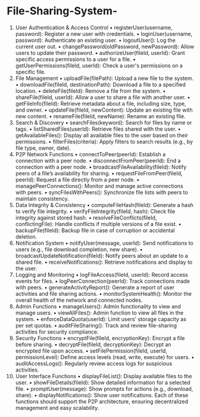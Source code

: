 # File-Sharing-System-
1. User Authentication & Access Control
    • registerUser(username, password): Register a new user with credentials.
    • loginUser(username, password): Authenticate an existing user.
    • logoutUser(): Log the current user out.
    • changePassword(oldPassword, newPassword): Allow users to update their password.
    • authorizeUser(fileId, userId): Grant specific access permissions to a user for a file.
    • getUserPermissions(fileId, userId): Check a user's permissions on a specific file.
2. File Management
    • uploadFile(filePath): Upload a new file to the system.
    • downloadFile(fileId, destinationPath): Download a file to a specified location.
    • deleteFile(fileId): Remove a file from the system.
    • shareFile(fileId, userId): Allow a user to share a file with another user.
    • getFileInfo(fileId): Retrieve metadata about a file, including size, type, and owner.
    • updateFile(fileId, newContent): Update an existing file with new content.
    • renameFile(fileId, newName): Rename an existing file.
3. Search & Discovery
    • searchFiles(keyword): Search for files by name or tags.
    • listSharedFiles(userId): Retrieve files shared with the user.
    • getAvailableFiles(): Display all available files to the user based on their permissions.
    • filterFiles(criteria): Apply filters to search results (e.g., by file type, owner, date).
4. P2P Network Functions
    • connectToPeer(peerId): Establish a connection with a peer node.
    • disconnectFromPeer(peerId): End a connection with a peer node.
    • broadcastFileAvailability(fileId): Notify peers of a file’s availability for sharing.
    • requestFileFromPeer(fileId, peerId): Request a file directly from a peer node.
    • managePeerConnections(): Monitor and manage active connections with peers.
    • syncFilesWithPeers(): Synchronize file lists with peers to maintain consistency.
5. Data Integrity & Consistency
    • computeFileHash(fileId): Generate a hash to verify file integrity.
    • verifyFileIntegrity(fileId, hash): Check file integrity against stored hash.
    • resolveFileConflicts(fileId, conflictingFile): Handle conflicts if multiple versions of a file exist.
    • backupFile(fileId): Backup file in case of corruption or accidental deletion.
6. Notification System
    • notifyUser(message, userId): Send notifications to users (e.g., file download completion, new share).
    • broadcastUpdateNotification(fileId): Notify peers about an update to a shared file.
    • receiveNotifications(): Retrieve notifications and display to the user.
7. Logging and Monitoring
    • logFileAccess(fileId, userId): Record access events for files.
    • logPeerConnection(peerId): Track connections made with peers.
    • generateActivityReport(): Generate a report of user activities and file sharing actions.
    • monitorSystemHealth(): Monitor the overall health of the network and connected nodes.
8. Admin Functions
    • manageUsers(): Admin functionality to view and manage users.
    • viewAllFiles(): Admin function to view all files in the system.
    • enforceDataQuota(userId): Limit users' storage capacity as per set quotas.
    • auditFileSharing(): Track and review file-sharing activities for security compliance.
9. Security Functions
    • encryptFile(fileId, encryptionKey): Encrypt a file before sharing.
    • decryptFile(fileId, decryptionKey): Decrypt an encrypted file upon access.
    • setFilePermission(fileId, userId, permissionLevel): Define access levels (read, write, execute) for users.
    • auditAccessLogs(): Regularly review access logs for suspicious activities.
10. User Interface Functions
    • displayFileList(): Display available files to the user.
    • showFileDetails(fileId): Show detailed information for a selected file.
    • promptUser(message): Show prompts for actions (e.g., download, share).
    • displayNotifications(): Show user notifications.
Each of these functions should support the P2P architecture, ensuring decentralized management and easy scalability.

